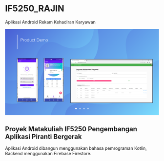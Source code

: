 # IF5250_RAJIN
Aplikasi Android Rekam Kehadiran Karyawan

![alt text](https://raw.githubusercontent.com/23522046/IF5250_RAJIN/main/product_demo.png)

## Proyek Matakuliah IF5250 Pengembangan Aplikasi Piranti Bergerak
Aplikasi Android dibangun menggunakan bahasa pemrograman Kotlin, Backend menggunakan Firebase Firestore.
